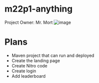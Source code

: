 # m22p1-anything
Project Owner: Mr. Mort
![image](https://user-images.githubusercontent.com/86278850/158843387-27cbd166-57bc-494e-9eaa-0c177ad91bf6.png)

# Plans
* Maven project that can run and deployed
* Create the landing page
* Create Nitro code
* Create login
* Add leaderboard

